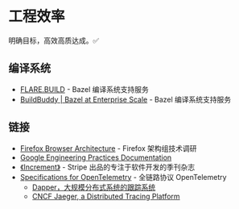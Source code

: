 # 工程效率

明确目标，高效高质达成。✅

## 编译系统

- [FLARE.BUILD](https://flare.build/) - Bazel 编译系统支持服务
- [BuildBuddy | Bazel at Enterprise Scale](https://www.buildbuddy.io/) - Bazel 编译系统支持服务

## 链接

- [Firefox Browser Architecture](https://mozilla.github.io/firefox-browser-architecture/) - Firefox 架构组技术调研
- [Google Engineering Practices Documentation](https://github.com/google/eng-practices)
- [《Increment》](https://increment.com/) - Stripe 出品的专注于软件开发的季刊杂志
- [Specifications for OpenTelemetry](https://github.com/open-telemetry/opentelemetry-specification) - 全链路协议 OpenTelemetry
    - [Dapper，大规模分布式系统的跟踪系统](https://bigbully.github.io/Dapper-translation/)
    - [CNCF Jaeger, a Distributed Tracing Platform](https://github.com/jaegertracing/jaeger)